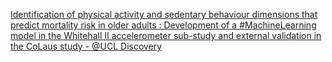 [Identification of physical activity and sedentary behaviour dimensions that predict mortality risk in older adults : Development of a #MachineLearning model in the Whitehall II accelerometer sub-study and external validation in the CoLaus study - @UCL Discovery](https://qi.tc/qi/110918)